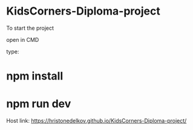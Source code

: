 # KidsCorners-Diploma-project

To start the project 

open in CMD

type: 
# npm install
# npm run dev


Host link:  https://hristonedelkov.github.io/KidsCorners-Diploma-project/
